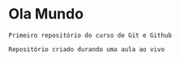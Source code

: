 # Ola Mundo
    Primeiro repositório do curso de Git e Github

    Repositório criado durando uma aula ao vivo
 
